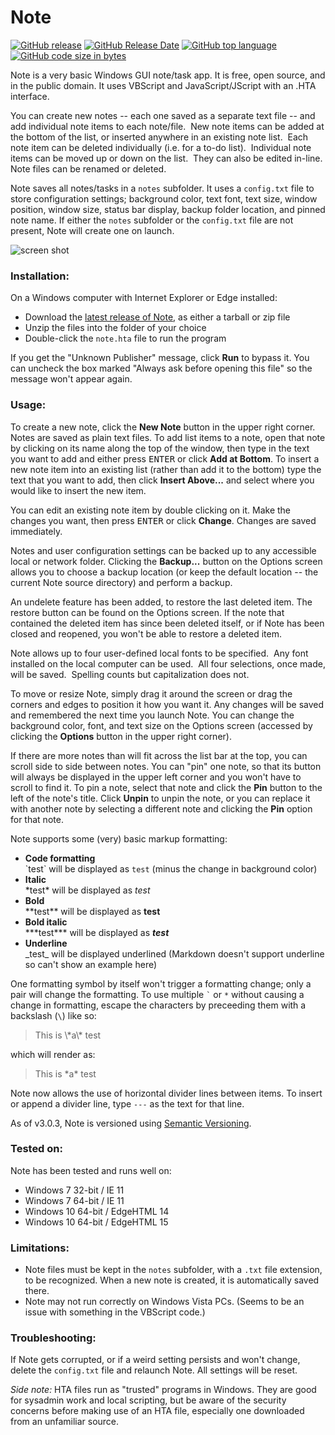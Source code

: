 # Note

[![GitHub release](https://img.shields.io/github/release/freginold/Note.svg)](https://img.shields.io/github/release/freginold/Note.svg) [![GitHub Release Date](https://img.shields.io/github/release-date/freginold/Note.svg)](https://img.shields.io/github/release-date/freginold/Note.svg) [![GitHub top language](https://img.shields.io/github/languages/top/freginold/Note.svg)](https://github.com/freginold/Note/) [![GitHub code size in bytes](https://img.shields.io/github/languages/code-size/badges/shields.svg)](https://github.com/freginold/Note)

Note is a very basic Windows GUI note/task app.  It is free, open source, and in the public domain.  It uses VBScript and JavaScript/JScript with an .HTA interface.

You can create new notes -- each one saved as a separate text file -- and add individual note items to each note/file.  New note items can be added at the bottom of the list, or inserted anywhere in an existing note list.  Each note item can be deleted individually (i.e. for a to-do list).  Individual note items can be moved up or down on the list.  They can also be edited in-line.  Note files can be renamed or deleted.

Note saves all notes/tasks in a `notes` subfolder.  It uses a `config.txt` file to store configuration settings; background color, text font, text size, window position, window size, status bar display, backup folder location, and pinned note name. If either the `notes` subfolder or the `config.txt` file are not present, Note will create one on launch.

![screen shot](https://github.com/freginold/Note/blob/master/note_ss.png)

### Installation:
On a Windows computer with Internet Explorer or Edge installed:
  - Download the [latest release of Note](https://github.com/freginold/Note/releases/latest), as either a tarball or zip file
  - Unzip the files into the folder of your choice
  - Double-click the `note.hta` file to run the program

If you get the "Unknown Publisher" message, click <b>Run</b> to bypass it.  You can uncheck the box marked "Always ask before opening this file" so the message won't appear again.

### Usage:
To create a new note, click the <b>New Note</b> button in the upper right corner.  Notes are saved as plain text files.  To add list items to a note, open that note by clicking on its name along the top of the window, then type in the text you want to add and either press <kbd>ENTER</kbd> or click <b>Add at Bottom</b>.  To insert a new note item into an existing list (rather than add it to the bottom) type the text that you want to add, then click <b>Insert Above...</b> and select where you would like to insert the new item.

You can edit an existing note item by double clicking on it.  Make the changes you want, then press <kbd>ENTER</kbd> or click <b>Change</b>.  Changes are saved immediately.

Notes and user configuration settings can be backed up to any accessible local or network folder.  Clicking the <b>Backup...</b> button on the Options screen allows you to choose a backup location (or keep the default location -- the current Note source directory) and perform a backup.

An undelete feature has been added, to restore the last deleted item.  The restore button can be found on the Options screen.  If the note that contained the deleted item has since been deleted itself, or if Note has been closed and reopened, you won't be able to restore a deleted item.

Note allows up to four user-defined local fonts to be specified.  Any font installed on the local computer can be used.  All four selections, once made, will be saved.  Spelling counts but capitalization does not.

To move or resize Note, simply drag it around the screen or drag the corners and edges to position it how you want it.  Any changes will be saved and remembered the next time you launch Note.  You can change the background color, font, and text size on the Options screen (accessed by clicking the <b>Options</b> button in the upper right corner).

If there are more notes than will fit across the list bar at the top, you can scroll side to side between notes.  You can "pin" one note, so that its button will always be displayed in the upper left corner and you won't have to scroll to find it.  To pin a note, select that note and click the <b>Pin</b> button to the left of the note's title.  Click <b>Unpin</b> to unpin the note, or you can replace it with another note by selecting a different note and clicking the <b>Pin</b> option for that note.

Note supports some (very) basic markup formatting:
- **Code formatting**  
  \`test\` will be displayed as `test` (minus the change in background color)
- **Italic**  
  \*test\* will be displayed as *test*
- **Bold**  
  \*\*test\*\* will be displayed as **test**
- **Bold italic**  
  \*\*\*test\*\*\* will be displayed as ***test***
- **Underline**  
  \_test\_ will be displayed underlined (Markdown doesn't support underline so can't show an example here)

One formatting symbol by itself won't trigger a formatting change; only a pair will change the formatting. To use multiple `` ` `` or `*` without causing a change in formatting, escape the characters by preceeding them with a backslash (` \ `) like so:

>This is \\\*a\\\* test

which will render as:

>This is \*a\* test

Note now allows the use of horizontal divider lines between items.  To insert or append a divider line, type `---` as the text for that line.

As of v3.0.3, Note is versioned using [Semantic Versioning](http://semver.org/).

### Tested on:
Note has been tested and runs well on:
- Windows 7 32-bit / IE 11
- Windows 7 64-bit / IE 11
- Windows 10 64-bit / EdgeHTML 14
- Windows 10 64-bit / EdgeHTML 15

### Limitations:
- Note files must be kept in the `notes` subfolder, with a `.txt` file extension, to be recognized.  When a new note is created, it is automatically saved there.
- Note may not run correctly on Windows Vista PCs.  (Seems to be an issue with something in the VBScript code.)

### Troubleshooting:
If Note gets corrupted, or if a weird setting persists and won't change, delete the `config.txt` file and relaunch Note.  All settings will be reset.

*Side note:* HTA files run as "trusted" programs in Windows.  They are good for sysadmin work and local scripting, but be aware of the security concerns before making use of an HTA file, especially one downloaded from an unfamiliar source.
